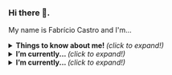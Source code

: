 ### Hi there 👋.

My name is Fabrício Castro and I'm...

<details>
  <summary> <b> Things to know about me! </b> <i>(click to expand!)</i> </summary>
  
  <br>
  
### - Languages and Tools...

<p align="center">
  <a href="#">
    <img src="svg/dev/frameworks/flutter.svg" alt="flutter" style="vertical-align:top; margin:6px 4px">
  </a>

</p>

---
  
</details>

<details>
  <summary> <b> I’m currently... </b> <i>(click to expand!)</i> </summary>
  <br>
  
  - Improving my flutter/dart skills.
  - Adding machine learning to my skill set.
  - Learning some python libraries.
  - Learning UI/UX design.
  
  ---

</details>

<details>
  <summary> <b> I’m currently... </b> <i>(click to expand!)</i> </summary>
  <br>
  
  - Improving my flutter skills.
  - Adding machine learning to my skill set.
  - Learning some python libraries.
  - Learning UI/UX design.
  
  ---

</details>
